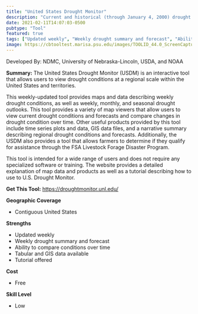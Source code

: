 ```yaml
---
title: "United States Drought Monitor"
description: "Current and historical (through January 4, 2000) drought comparison mapping tool of continental U.S., Alaska, Hawaii,  and territories"
date: 2021-02-11T14:07:03-0500
pubtype: "Tool"
featured: true
tags: ["Updated weekly", "Weekly drought summary and forecast", "Ability to compare conditions over time", "Tabular and GIS data available", "Tutorial offered"]
image: https://cbtooltest.marisa.psu.edu/images/TOOLID_44.0_ScreenCapture-1.png
---
```

Developed By: NDMC, University of Nebraska-Lincoln, USDA, and NOAA

**Summary:** The United States Drought Monitor (USDM) is an interactive tool that allows users to view drought conditions at a regional scale within the United States and territories.

This weekly-updated tool provides maps and data describing weekly drought conditions, as well as weekly, monthly, and seasonal drought outlooks. This tool provides a variety of map viewers that allow users to view current drought conditions and forecasts and compare changes in drought condition over time. Other useful products provided by this tool include time series plots and data, GIS data files, and a narrative summary describing regional drought conditions and forecasts. Additionally, the USDM also provides a tool that allows farmers to determine if they qualify for assistance through the FSA Livestock Forage Disaster Program. 

This tool is intended for a wide range of users and does not require any specialized software or training. The website provides a detailed explanation of map data and products as well as a tutorial describing how to use to U.S. Drought Monitor.

__**Get This Tool:**__ https://droughtmonitor.unl.edu/


__**Geographic Coverage**__
- Contiguous United States

__**Strengths**__
-  Updated weekly
-  Weekly drought summary and forecast
-  Ability to compare conditions over time
-  Tabular and GIS data available
-  Tutorial offered

__**Cost**__
- Free

__**Skill Level**__
- Low
